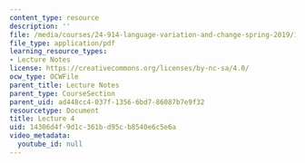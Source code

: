 ```yaml
---
content_type: resource
description: ''
file: /media/courses/24-914-language-variation-and-change-spring-2019/14306d4f9d1c361bd95cb8540e6c5e6a_MIT24_914s19_lec4.pdf
file_type: application/pdf
learning_resource_types:
- Lecture Notes
license: https://creativecommons.org/licenses/by-nc-sa/4.0/
ocw_type: OCWFile
parent_title: Lecture Notes
parent_type: CourseSection
parent_uid: ad448cc4-037f-1356-6bd7-86087b7e9f32
resourcetype: Document
title: Lecture 4
uid: 14306d4f-9d1c-361b-d95c-b8540e6c5e6a
video_metadata:
  youtube_id: null
---
```

